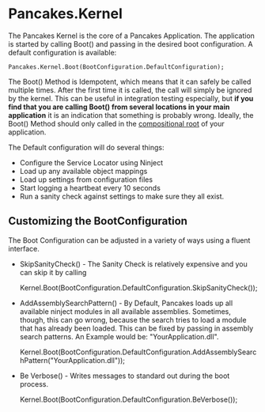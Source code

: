 # Pancakes.Kernel

The Pancakes Kernel is the core of a Pancakes Application.  The application is started by calling Boot() and passing in the desired boot configuration.  A default configuration is available:

    Pancakes.Kernel.Boot(BootConfiguration.DefaultConfiguration);

The Boot() Method is Idempotent, which means that it can safely be called multiple times.  After the first time it is called, the call will simply be ignored by the kernel.  This can be useful in integration testing especially,  but **if you find that you are calling Boot() from several locations in your main application** it is an indication that something is probably wrong.  Ideally, the Boot() Method should only called in the [compositional root](http://blog.ploeh.dk/2011/07/28/CompositionRoot/) of your application.

The Default configuration will do several things: 
* Configure the Service Locator using Ninject
* Load up any available object mappings
* Load up settings from configuration files
* Start logging a heartbeat every 10 seconds
* Run a sanity check against settings to make sure they all exist.

## Customizing the BootConfiguration

The Boot Configuration can be adjusted in a variety of ways using a fluent interface.

* SkipSanityCheck() - The Sanity Check is relatively expensive and you can skip it by calling

    Kernel.Boot(BootConfiguration.DefaultConfiguration.SkipSanityCheck());

 * AddAssemblySearchPattern() - By Default, Pancakes loads up all available ninject modules in all available assemblies.  Sometimes, though, this can go wrong, because the search tries to load a module that has already been loaded.  This can be fixed by passing in assembly search patterns.  An Example would be: "YourApplication.dll".

     Kernel.Boot(BootConfiguration.DefaultConfiguration.AddAssemblySearchPattern("YourApplication.dll"));

 * Be Verbose() - Writes messages to standard out during the boot process.

     Kernel.Boot(BootConfiguration.DefaultConfiguration.BeVerbose());